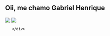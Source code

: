 ## Oii, me chamo Gabriel Henrique 

<div>
  <img align="center" src="https://github-readme-stats.vercel.app/api?username=bordinn&show_icons=true&theme=dark" />
  <img align="center" src="https://github-readme-stats.vercel.app/api/top-langs/?username=anuraghazra" />

       </div>
